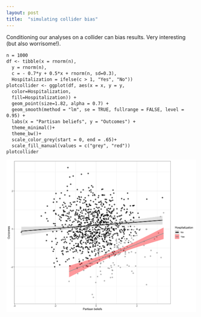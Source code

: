 ```yaml
---
layout: post
title:  "simulating collider bias"
---
```

Conditioning our analyses on a collider can bias results. Very interesting (but also worrisome!).

```
n = 1000
df <- tibble(x = rnorm(n),
  y = rnorm(n),
  c = - 0.7*y + 0.5*x + rnorm(n, sd=0.3),
  Hospitalization = ifelse(c > 1, "Yes", "No"))
plotcollider <- ggplot(df, aes(x = x, y = y, 
  color=Hospitalization,
  fill=Hospitalization)) +
  geom_point(size=1.82, alpha = 0.7) +
  geom_smooth(method = "lm", se = TRUE, fullrange = FALSE, level = 0.95) +
  labs(x = "Partisan beliefs", y = "Outcomes") +
  theme_minimal()+
  theme_bw()+
  scale_color_grey(start = 0, end = .65)+ 
  scale_fill_manual(values = c("grey", "red"))
plotcollider
```
![image](/assets/images/colliderplot11.png)
